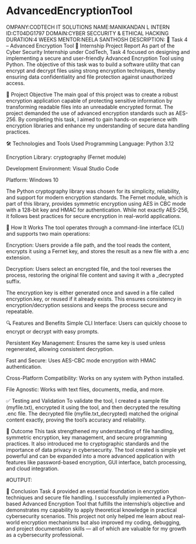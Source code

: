 # AdvancedEncryptionTool

OMPANY:CODTECH IT SOLUTIONS
NAME:MANIKANDAN L
INTERN ID:CT04DG1797
DOMAIN:CYBER SECCURITY & ETHICAL HACKING
DURATION:4 WEEKS
MENTOR:NEELA SANTHOSH
DESCRIPTION:
🔐 Task 4 – Advanced Encryption Tool
📄 Internship Project Report
As part of the Cyber Security Internship under CodTech, Task 4 focused on designing and implementing a secure and user-friendly Advanced Encryption Tool using Python. The objective of this task was to build a software utility that can encrypt and decrypt files using strong encryption techniques, thereby ensuring data confidentiality and file protection against unauthorized access.

🧩 Project Objective
The main goal of this project was to create a robust encryption application capable of protecting sensitive information by transforming readable files into an unreadable encrypted format. The project demanded the use of advanced encryption standards such as AES-256. By completing this task, I aimed to gain hands-on experience with encryption libraries and enhance my understanding of secure data handling practices.

🛠️ Technologies and Tools Used
Programming Language: Python 3.12

Encryption Library: cryptography (Fernet module)

Development Environment: Visual Studio Code

Platform: Windows 10

The Python cryptography library was chosen for its simplicity, reliability, and support for modern encryption standards. The Fernet module, which is part of this library, provides symmetric encryption using AES in CBC mode with a 128-bit key and HMAC for authentication. While not exactly AES-256, it follows best practices for secure encryption in real-world applications.

🔧 How It Works
The tool operates through a command-line interface (CLI) and supports two main operations:

Encryption: Users provide a file path, and the tool reads the content, encrypts it using a Fernet key, and stores the result as a new file with a .enc extension.

Decryption: Users select an encrypted file, and the tool reverses the process, restoring the original file content and saving it with a _decrypted suffix.

The encryption key is either generated once and saved in a file called encryption.key, or reused if it already exists. This ensures consistency in encryption/decryption sessions and keeps the process secure and repeatable.

🔍 Features and Benefits
Simple CLI Interface: Users can quickly choose to encrypt or decrypt with easy prompts.

Persistent Key Management: Ensures the same key is used unless regenerated, allowing consistent decryption.

Fast and Secure: Uses AES-CBC mode encryption with HMAC authentication.

Cross-Platform Compatibility: Works on any system with Python installed.

File Agnostic: Works with text files, documents, media, and more.

✅ Testing and Validation
To validate the tool, I created a sample file (myfile.txt), encrypted it using the tool, and then decrypted the resulting .enc file. The decrypted file (myfile.txt_decrypted) matched the original content exactly, proving the tool’s accuracy and reliability.

📂 Outcome
This task strengthened my understanding of file handling, symmetric encryption, key management, and secure programming practices. It also introduced me to cryptographic standards and the importance of data privacy in cybersecurity. The tool created is simple yet powerful and can be expanded into a more advanced application with features like password-based encryption, GUI interface, batch processing, and cloud integration.

#OUTPUT:


📝 Conclusion
Task 4 provided an essential foundation in encryption techniques and secure file handling. I successfully implemented a Python-based Advanced Encryption Tool that fulfills the internship’s objective and demonstrates my capability to apply theoretical knowledge in practical cybersecurity scenarios. This project not only helped me learn about real-world encryption mechanisms but also improved my coding, debugging, and project documentation skills — all of which are valuable for my growth as a cybersecurity professional.
